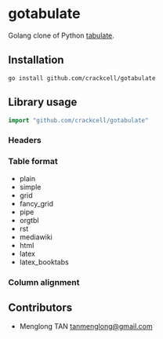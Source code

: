 # gotabulate
Golang clone of Python [tabulate](https://pypi.python.org/pypi/tabulate).

## Installation

```
go install github.com/crackcell/gotabulate
```

## Library usage

```go
import "github.com/crackcell/gotabulate"
```

### Headers

### Table format

- plain
- simple
- grid
- fancy_grid
- pipe
- orgtbl
- rst
- mediawiki
- html
- latex
- latex_booktabs

### Column alignment

## Contributors

- Menglong TAN <tanmenglong@gmail.com>
